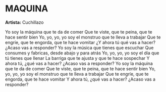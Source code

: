 # MAQUINA

**Artista:** Cuchillazo

Yo soy la máquina que te da de comer
Que te viste, que te peina, que te hace sentir bien
Yo, yo, yo, yo soy el monstruo que te lleva a trabajar
Que te engríe, que te engorda, que te hace vomitar
¿Y ahora tú qué vas a hacer?
¿Acaso vas a responder?
Yo soy la música que tienes que escuchar
Que consumes y fabricas, desde abajo y para atrás
Yo, yo, yo, yo soy el día que tú tienes que llenar
La barriga que te ajusta y que te hace sospechar
Y ahora tú, ¿qué vas a hacer?
¿Acaso vas a responder?
Yo soy la máquina que te da de comer
Que te viste, que te peina, que te hace sentir bien
Yo, yo, yo, yo soy el monstruo que te lleva a trabajar
Que te engríe, que te engorda, que te hace vomitar
Y ahora tú, ¿qué vas a hacer?
¿Acaso vas a responder?